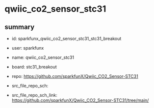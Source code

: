 # qwiic_co2_sensor_stc31
 
## summary 
* id: sparkfunx_qwiic_co2_sensor_stc31_stc31_breakout
* user: sparkfunx
* name: qwiic_co2_sensor_stc31
* board: stc31_breakout
* repo: https://github.com/sparkfunX/Qwiic_CO2_Sensor-STC31



* src_file_repo_sch: 
* src_file_repo_sch_link: https://github.com/sparkfunX/Qwiic_CO2_Sensor-STC31/tree/main/






